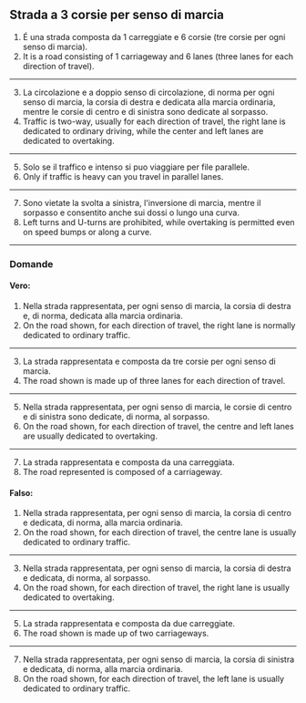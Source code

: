 ## Strada a 3 corsie per senso di marcia

1. É una strada composta da 1 carreggiate e 6 corsie (tre corsie per ogni senso di marcia).
2. It is a road consisting of 1 carriageway and 6 lanes (three lanes for each direction of travel).
---
3. La circolazione e a doppio senso di circolazione, di norma per ogni senso di marcia, la corsia di destra e dedicata alla marcia ordinaria, mentre le corsie di centro e di sinistra sono dedicate al sorpasso.
4. Traffic is two-way, usually for each direction of travel, the right lane is dedicated to ordinary driving, while the center and left lanes are dedicated to overtaking.
---
5. Solo se il traffico e intenso si puo viaggiare per file parallele.
6. Only if traffic is heavy can you travel in parallel lanes.
---
7. Sono vietate la svolta a sinistra, l'inversione di marcia, mentre il sorpasso e consentito anche sui dossi o lungo una curva.
8. Left turns and U-turns are prohibited, while overtaking is permitted even on speed bumps or along a curve.
---

### Domande

#### Vero:
1. Nella strada rappresentata, per ogni senso di marcia, la corsia di destra e, di norma, dedicata alla marcia ordinaria.
2. On the road shown, for each direction of travel, the right lane is normally dedicated to ordinary traffic.
---
3. La strada rappresentata e composta da tre corsie per ogni senso di marcia.
4. The road shown is made up of three lanes for each direction of travel.
---
5. Nella strada rappresentata, per ogni senso di marcia, le corsie di centro e di sinistra sono dedicate, di norma, al sorpasso.
6. On the road shown, for each direction of travel, the centre and left lanes are usually dedicated to overtaking.
---
7. La strada rappresentata e composta da una carreggiata.
8. The road represented is composed of a carriageway.


#### Falso:
1. Nella strada rappresentata, per ogni senso di marcia, la corsia di centro e dedicata, di norma, alla marcia ordinaria.
2. On the road shown, for each direction of travel, the centre lane is usually dedicated to ordinary traffic.
---
3. Nella strada rappresentata, per ogni senso di marcia, la corsia di destra e dedicata, di norma, al sorpasso.
4. On the road shown, for each direction of travel, the right lane is usually dedicated to overtaking.
---
5. La strada rappresentata e composta da due carreggiate.
6. The road shown is made up of two carriageways.
---
7. Nella strada rappresentata, per ogni senso di marcia, la corsia di sinistra e dedicata, di norma, alla marcia ordinaria.
8. On the road shown, for each direction of travel, the left lane is usually dedicated to ordinary traffic.